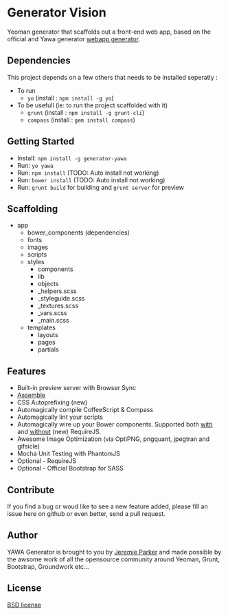# Generator Vision

Yeoman generator that scaffolds out a front-end web app, based on the official and Yawa generator [webapp generator](https://github.com/yeoman/generator-webapp).

## Dependencies

This project depends on a few others that needs to be installed seperatly :
- To run
  - `yo` (install : `npm install -g yo`)
- To be usefull (ie: to run the project scaffolded with it)
  - `grunt` (install : `npm install -g grunt-cli`)
  - `compass` (install : `gem install compass`)

## Getting Started

- Install: `npm install -g generator-yawa`
- Run:  `yo yawa`
- Run:  `npm install` (TODO: Auto install not working)
- Run:  `bower install` (TODO: Auto install not working)
- Run:  `grunt build` for building and `grunt server` for preview

## Scaffolding

- app
    - bower_components  (dependencies)
    - fonts
    - images
    - scripts
    - styles
        - components
        - lib
        - objects
        - _helpers.scss
        - _styleguide.scss
        - _textures.scss
        - _vars.scss
        - _main.scss
    - templates
        - layouts
        - pages
        - partials

## Features
* Built-in preview server with Browser Sync
* [Assemble](https://github.com/assemble/assemble)
* CSS Autoprefixing (new)
* Automagically compile CoffeeScript & Compass
* Automagically lint your scripts
* Automagically wire up your Bower components. Supported both [with](https://github.com/yeoman/grunt-bower-requirejs) and [without](https://github.com/stephenplusplus/grunt-bower-install) (new) RequireJS.
* Awesome Image Optimization (via OptiPNG, pngquant, jpegtran and gifsicle)
* Mocha Unit Testing with PhantomJS
* Optional - RequireJS
* Optional - Official Bootstrap for SASS


## Contribute

If you find a bug or woud like to see a new feature added, please fill an issue here on github or even better, send a pull request.

## Author

YAWA Generator is brought to you by [Jeremie Parker](http://jeremie-parker.com) and made possible by the awsome work of all the opensource community around 
Yeoman, Grunt, Bootstrap, Groundwork etc...

## License

[BSD license](http://opensource.org/licenses/bsd-license.php)
